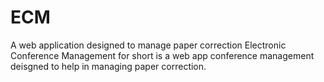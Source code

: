 # ECM
A web application designed to manage paper correction
Electronic Conference Management for short is a web app conference management deisgned to help in managing paper correction. 
